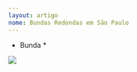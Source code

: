 ```yaml
---
layout: artigo
nome: Bundas Redondas em São Paulo
---
```


* Bunda *

<img src="http://www.ficadiva.com.br/wp-content/uploads/2014/01/jen4.jpg">
